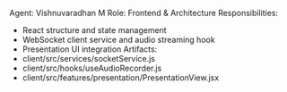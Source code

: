 Agent: Vishnuvaradhan M
Role: Frontend & Architecture
Responsibilities:
- React structure and state management
- WebSocket client service and audio streaming hook
- Presentation UI integration
Artifacts:
- client/src/services/socketService.js
- client/src/hooks/useAudioRecorder.js
- client/src/features/presentation/PresentationView.jsx
